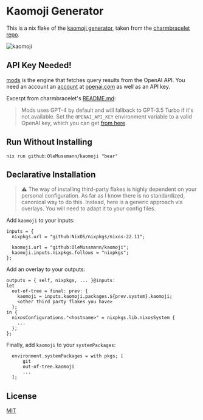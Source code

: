 # Kaomoji Generator

This is a nix flake of the [kaomoji generator](https://charm.sh/blog/kamoji-generator/), taken from the [charmbracelet repo](https://github.com/charmbracelet/gum/blob/main/examples/kaomoji.sh).

![kaomoji](https://github.com/OleMussmann/kaomoji/assets/14004859/0602fb62-c987-42fc-8fd1-ccb703bf5ffe)

## API Key Needed!
[mods](https://github.com/charmbracelet/mods) is the engine that fetches query
results from the OpenAI API. You need an account an [account](https://platform.openai.com/signup?launch)
at [openai.com](https://openai.com) as well as an API key.

Excerpt from charmbracelet's [README.md](https://github.com/charmbracelet/mods/blob/main/README.md):

> Mods uses GPT-4 by default and will fallback to GPT-3.5 Turbo if it's not
available. Set the `OPENAI_API_KEY` environment variable to a valid OpenAI key,
which you can get [from here](https://platform.openai.com/account/api-keys).

## Run Without Installing

```
nix run github:OleMussmann/kaomoji "bear"
```

## Declarative Installation
> :warning: The way of installing third-party flakes is highly dependent on
your personal configuration. As far as I know there is no standardized,
canonical way to do this. Instead, here is a generic approach via overlays.
You will need to adapt it to your config files.

Add `kaomoji` to your inputs:

    inputs = {
      nixpkgs.url = "github:NixOS/nixpkgs/nixos-22.11";

      kaomoji.url = "github:OleMussmann/kaomoji";
      kaomoji.inputs.nixpkgs.follows = "nixpkgs";
    };

Add an overlay to your outputs:

    outputs = { self, nixpkgs, ... }@inputs:
    let
      out-of-tree = final: prev: {
        kaomoji = inputs.kaomoji.packages.${prev.system}.kaomoji;
        <other third party flakes you have>
      };
    in {
      nixosConfigurations."<hostname>" = nixpkgs.lib.nixosSystem {
        ...
      };
    };

Finally, add `kaomoji` to your `systemPackages`:

      environment.systemPackages = with pkgs; [
          git
          out-of-tree.kaomoji
          ...
      ];

## License
[MIT](https://raw.githubusercontent.com/OleMussmann/kaomoji/main/LICENSE)
